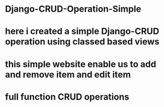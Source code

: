 # Django-CRUD-Operation-Simple

# here i created a simple Django-CRUD operation using classed based views 
# this simple website enable us to add and remove item and edit item 
# full function CRUD operations
